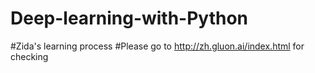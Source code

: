 # Deep-learning-with-Python
#Zida's learning process
#Please go to http://zh.gluon.ai/index.html for checking
